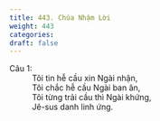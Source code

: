 ```yaml
---
title: 443. Chúa Nhậm Lời
weight: 443
categories: 
draft: false
---
```

<dl><dt>Câu 1:</dt><dd data-verse="1">Tôi tin hễ cầu xin Ngài nhận, <br/>Tôi chắc hễ cầu Ngài ban ân, <br/>Tôi từng trải cầu thì Ngài khứng, <br/>Jê-sus danh linh ứng. </dd></dl>